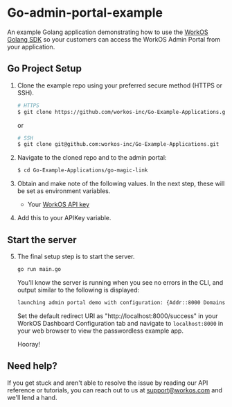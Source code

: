 # Go-admin-portal-example
An example Golang application demonstrating how to use the [WorkOS Golang SDK](https://github.com/workos-inc/workos-go) so your customers can access the WorkOS Admin Portal from your application.


## Go Project Setup

1. Clone the example repo using your preferred secure method (HTTPS or SSH).
   ```bash
   # HTTPS
   $ git clone https://github.com/workos-inc/Go-Example-Applications.git
   ```

   or

   ```bash
   # SSH
   $ git clone git@github.com:workos-inc/Go-Example-Applications.git
   ```

2. Navigate to the cloned repo and to the admin portal:
   ```bash
   $ cd Go-Example-Applications/go-magic-link
   ```

3. Obtain and make note of the following values. In the next step, these will be set as environment variables.
   - Your [WorkOS API key](https://dashboard.workos.com/api-keys)

4. Add this to your APIKey variable.

## Start the server

5. The final setup step is to start the server.
   ```bash
   go run main.go
   ```

   You'll know the server is running when you see no errors in the CLI, and output similar to the following is displayed:

   ```bash
   launching admin portal demo with configuration: {Addr::8000 Domains:}
   ```
   
   Set the default redirect URI as "http://localhost:8000/success" in your WorkOS Dashboard Configuration tab and navigate to `localhost:8000` in your web browser to view the passwordless example app. 
   
   Hooray!

## Need help?

If you get stuck and aren't able to resolve the issue by reading our API reference or tutorials, you can reach out to us at support@workos.com and we'll lend a hand.
